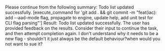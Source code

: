 Please continue from the following summary:
Todo list updated successfully.
[execute_command for 'git add . && git commit -m "feat(iac): add --aad-mode flag, propagate to engine, update help, add unit test for CLI flag parsing"'] Result:
Todo list updated successfully.
The user has provided feedback on the results. Consider their input to continue the task, and then attempt completion again.
<feedback>
I don't understand why it needs to be a new flag - shouldn't it just always be the default behaviour?when would you not want to sue it?
</feedback>
